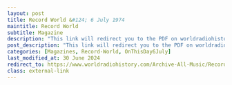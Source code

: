 ```yaml
---
layout: post
title: Record World &#124; 6 July 1974
maintitle: Record World
subtitle: Magazine
description: "This link will redirect you to the PDF on worldradiohistory.com Once your viewing the PDF search for &quot;zavaroni&quot;"
post_description: "This link will redirect you to the PDF on worldradiohistory.com Once your viewing the PDF search for &quot;zavaroni&quot;"
categories: [Magazines, Record-World, OnThisDay6July]
last_modified_at: 30 June 2024
redirect_to: https://www.worldradiohistory.com/Archive-All-Music/Record-World/70s/74/RW-1974-07-06.pdf
class: external-link
---
```


